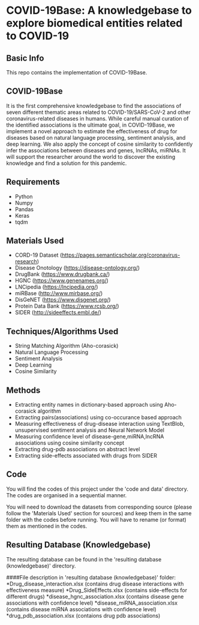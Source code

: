 # COVID-19Base: A knowledgebase to explore biomedical entities related to COVID-19
## Basic Info
This repo contains the implementation of COVID-19Base.

## COVID-19Base
It is the first comprehensive knowledgebase to find the associations of seven different thematic areas related to COVID-19/SARS-CoV-2 and other coronavirus-related diseases in humans. While careful manual curation of the identified associations is the ultimate goal, in COVID-19Base, we implement a novel approach to estimate the effectiveness of drug for diseases based on natural language processing, sentiment analysis, and deep learning. We also apply the concept of cosine similarity to confidently infer the associations between diseases and genes, lncRNAs, miRNAs. It will support the researcher around the world to discover the existing knowledge and find a solution for this pandemic.

## Requirements
* Python
* Numpy
* Pandas
* Keras
* tqdm

## Materials Used
* CORD-19 Dataset (https://pages.semanticscholar.org/coronavirus-research)
* Disease Onotology (https://disease-ontology.org/)
* DrugBank (https://www.drugbank.ca/)
* HGNC (https://www.genenames.org/)
* LNCipedia (https://lncipedia.org/)
* miRBase (http://www.mirbase.org/)
* DisGeNET (https://www.disgenet.org/)
* Protein Data Bank (https://www.rcsb.org/)
* SIDER (http://sideeffects.embl.de/)

## Techniques/Algorithms Used
* String Matching Algorithm (Aho-corasick)
* Natural Language Processing
* Sentiment Analysis
* Deep Learning
* Cosine Similarity

## Methods
* Extracting entity names in dictionary-based approach using Aho-corasick algorithm
* Extracting pairs(associations) using co-occurance based approach
* Measuring effectiveness of drug-disease interaction using TextBlob, unsupervised sentiment analysis and Neural Network Model
* Measuring confidence level of disease-gene,miRNA,lncRNA associations using cosine similarity concept
* Extracting drug-pdb associations on abstract level
* Extracting side-effects associated with drugs from SIDER

## Code
You will find the codes of this project under the 'code and data' directory. The codes are organised in a sequential manner.

You will need to download the datasets from corresponding source (please follow the 'Materials Used' section for sources) and keep them in the same folder with the codes before running. You will have to rename (or format) them as mentioned in the codes.

## Resulting Database (Knowledgebase)
The resulting database can be found in the 'resulting database (knowledgebase)' directory.

####File description in 'resulting database (knowledgebase)' folder:
*Drug_disease_interaction.xlsx (contains drug disease interactions with effectiveness measure)
*Drug_SideEffects.xlsx (contains side-effects for different drugs)
*disease_hgnc_association.xlsx (contains disease gene associations with confidence level)
*disease_miRNA_association.xlsx (contains disease miRNA associations with confidence level)
*drug_pdb_association.xlsx (contaions drug pdb associations)
